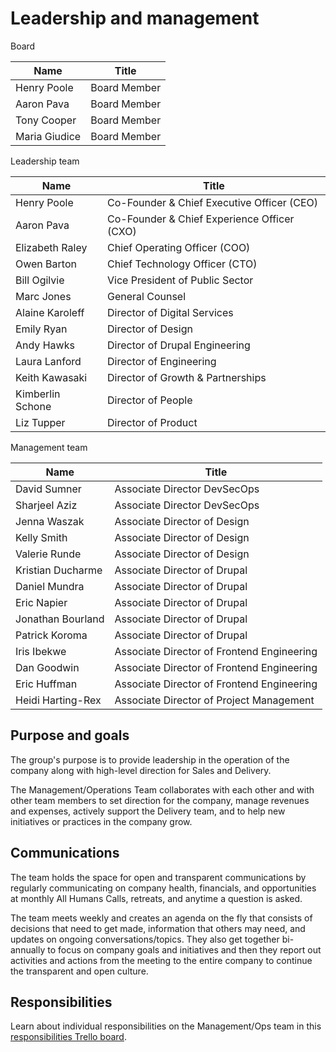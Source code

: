 # Leadership and management

Board

| Name          | Title        |
| ------------- | ------------ |
| Henry Poole   | Board Member |
| Aaron Pava    | Board Member |
| Tony Cooper   | Board Member |
| Maria Giudice | Board Member |

Leadership team

| Name             | Title                                       |
| ---------------- | ------------------------------------------- |
| Henry Poole      | Co-Founder & Chief Executive Officer (CEO)  |
| Aaron Pava       | Co-Founder & Chief Experience Officer (CXO) |
| Elizabeth Raley  | Chief Operating Officer (COO)               |
| Owen Barton      | Chief Technology Officer (CTO)              |
| Bill Ogilvie     | Vice President of Public Sector             |
| Marc Jones       | General Counsel                             |
| Alaine Karoleff  | Director of Digital Services                |
| Emily Ryan       | Director of Design                          |
| Andy Hawks       | Director of Drupal Engineering              |
| Laura Lanford    | Director of Engineering                     |
| Keith Kawasaki   | Director of Growth & Partnerships           |
| Kimberlin Schone | Director of People                          |
| Liz Tupper       | Director of Product                         |

Management team

| Name              | Title                                      |
| ----------------- | ------------------------------------------ |
| David Sumner      | Associate Director DevSecOps               |
| Sharjeel Aziz     | Associate Director DevSecOps               |
| Jenna Waszak      | Associate Director of Design               |
| Kelly Smith       | Associate Director of Design               |
| Valerie Runde     | Associate Director of Design               |
| Kristian Ducharme | Associate Director of Drupal               |
| Daniel Mundra     | Associate Director of Drupal               |
| Eric Napier       | Associate Director of Drupal               |
| Jonathan Bourland | Associate Director of Drupal               |
| Patrick Koroma    | Associate Director of Drupal               |
| Iris Ibekwe       | Associate Director of Frontend Engineering |
| Dan Goodwin       | Associate Director of Frontend Engineering |
| Eric Huffman      | Associate Director of Frontend Engineering |
| Heidi Harting-Rex | Associate Director of Project Management   |

## Purpose and goals

The group's purpose is to provide leadership in the operation of the company along with high-level direction for Sales and Delivery.

The Management/Operations Team collaborates with each other and with other team members to set direction for the company, manage revenues and expenses, actively support the Delivery team, and to help new initiatives or practices in the company grow.

## Communications

The team holds the space for open and transparent communications by regularly communicating on company health, financials, and opportunities at monthly All Humans Calls, retreats, and anytime a question is asked.

The team meets weekly and creates an agenda on the fly that consists of decisions that need to get made, information that others may need, and updates on ongoing conversations/topics. They also get together bi-annually to focus on company goals and initiatives and then they report out activities and actions from the meeting to the entire company to continue the transparent and open culture.

## Responsibilities

Learn about individual responsibilities on the Management/Ops team in this [responsibilities Trello board](https://trello.com/b/qYDkL0tM/ops-team-responsibilities).
